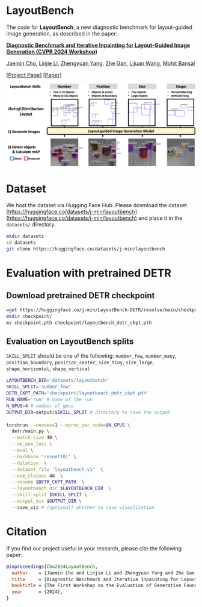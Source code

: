 
# LayoutBench

The code for **LayoutBench**, a new diagnostic benchmark for layout-guided image generation, as described in the paper:

**[Diagnostic Benchmark and Iterative Inpainting for Layout-Guided Image Generation (CVPR 2024 Workshop)](https://layoutbench.github.io/)**

[Jaemin Cho](https://j-min.io),
[Linjie Li](https://www.microsoft.com/en-us/research/people/linjli/),
[Zhengyuan Yang](https://zyang-ur.github.io/),
[Zhe Gan](https://zhegan27.github.io/),
[Lijuan Wang](https://www.microsoft.com/en-us/research/people/lijuanw/),
[Mohit Bansal](https://www.cs.unc.edu/~mbansal/)

[[Project Page](https://layoutbench.github.io/)]
[[Paper](https://arxiv.org/abs/2304.06671)]



<img src="./assets/task_overview.png" width=1000px>


# Dataset

We host the dataset via Hugging Face Hub. Please download the dataset [https://huggingface.co/datasets/j-min/layoutbench](https://huggingface.co/datasets/j-min/layoutbench) and place it in the `datasets/` directory.

```bash
mkdir datasets
cd datasets
git clone https://huggingface.co/datasets/j-min/layoutbench
```

# Evaluation with pretrained DETR

## Download pretrained DETR checkpoint

```bash
wget https://huggingface.co/j-min/LayoutBench-DETR/resolve/main/checkpoint.pth
mkdir checkpoint/
mv checkpoint.pth checkpoint/layoutbench_detr_ckpt.pth
```

## Evaluation on LayoutBench splits

`SKILL_SPLIT` should be one of the following:
`number_few`, `number_many`, `position_boundary`, `position_center`, `size_tiny`, `size_large`, `shape_horizontal`, `shape_vertical`


```bash
LAYOUTBENCH_DIR='datasets/layoutbench'
SKILL_SPLIT='number_few'
DETR_CKPT_PATH='checkpoint/layoutbench_detr_ckpt.pth'
RUN_NAME='run' # name of the run
N_GPUS=4 # number of gpus
OUTPUT_DIR=output/$SKILL_SPLIT # directory to save the output

torchrun --nnodes=1 --nproc_per_node=$N_GPUS \
  detr/main.py \
  --batch_size 40 \
  --no_aux_loss \
  --eval \
  --backbone 'resnet101' \
  --dilation  \
  --dataset_file 'layoutbench_v1'  \
  --num_classes 48  \
  --resume $DETR_CKPT_PATH  \
  --layoutbench_dir $LAYOUTBENCH_DIR  \
  --skill_split $SKILL_SPLIT \
  --output_dir $OUTPUT_DIR \ 
  --save_viz # (optional) whether to save visualization
```



# Citation

If you find our project useful in your research, please cite the following paper:

```bibtex
@inproceedings{Cho2024LayoutBench,
  author    = {Jaemin Cho and Linjie Li and Zhengyuan Yang and Zhe Gan and Lijuan Wang and Mohit Bansal},
  title     = {Diagnostic Benchmark and Iterative Inpainting for Layout-Guided Image Generation},
  booktitle = {The First Workshop on the Evaluation of Generative Foundation Models},
  year      = {2024},
}
```
